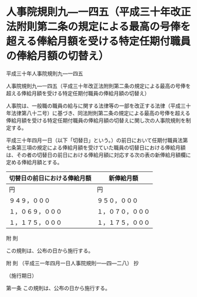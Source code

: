 # 人事院規則九―一四五（平成三十年改正法附則第二条の規定による最高の号俸を超える俸給月額を受ける特定任期付職員の俸給月額の切替え）

平成三十年人事院規則九―一四五

人事院規則九―一四五（平成三十年改正法附則第二条の規定による最高の号俸を超える俸給月額を受ける特定任期付職員の俸給月額の切替え）

人事院は、一般職の職員の給与に関する法律等の一部を改正する法律（平成三十年法律第八十二号）に基づき、同法附則第二条の規定による最高の号俸を超える俸給月額を受ける特定任期付職員の俸給月額の切替えに関し次の人事院規則を制定する。

平成三十年四月一日（以下「切替日」という。）の前日において任期付職員法第七条第三項の規定による俸給月額を受けていた職員の切替日における俸給月額は、その者の切替日の前日における俸給月額に対応する次の表の新俸給月額欄に定める俸給月額とする。

切替日の前日における俸給月額 | 新俸給月額  
---|---  
円 | 円  
９４９，０００ | ９５０，０００  
１，０６９，０００ | １，０７０，０００  
１，１７５，０００ | １，１７５，０００  
  
附 則

この規則は、公布の日から施行する。

附 則 （平成三一年四月一日人事院規則一―四―二八） 抄

（施行期日）

第一条 この規則は、公布の日から施行する。

